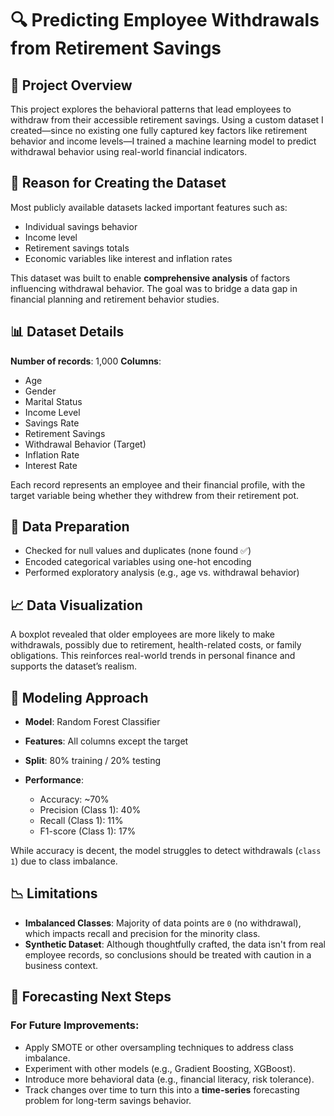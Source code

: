 # 🔍 Predicting Employee Withdrawals from Retirement Savings

## 📌 Project Overview

This project explores the behavioral patterns that lead employees to withdraw from their accessible retirement savings. Using a custom dataset I created—since no existing one fully captured key factors like retirement behavior and income levels—I trained a machine learning model to predict withdrawal behavior using real-world financial indicators.

## 🧠 Reason for Creating the Dataset

Most publicly available datasets lacked important features such as:

* Individual savings behavior
* Income level
* Retirement savings totals
* Economic variables like interest and inflation rates

This dataset was built to enable **comprehensive analysis** of factors influencing withdrawal behavior. The goal was to bridge a data gap in financial planning and retirement behavior studies.

## 📊 Dataset Details

**Number of records**: 1,000
**Columns**:

* Age
* Gender
* Marital Status
* Income Level
* Savings Rate
* Retirement Savings
* Withdrawal Behavior (Target)
* Inflation Rate
* Interest Rate

Each record represents an employee and their financial profile, with the target variable being whether they withdrew from their retirement pot.

## 🧹 Data Preparation

* Checked for null values and duplicates (none found ✅)
* Encoded categorical variables using one-hot encoding
* Performed exploratory analysis (e.g., age vs. withdrawal behavior)

## 📈 Data Visualization

A boxplot revealed that older employees are more likely to make withdrawals, possibly due to retirement, health-related costs, or family obligations. This reinforces real-world trends in personal finance and supports the dataset’s realism.

## 🧪 Modeling Approach

* **Model**: Random Forest Classifier
* **Features**: All columns except the target
* **Split**: 80% training / 20% testing
* **Performance**:

  * Accuracy: \~70%
  * Precision (Class 1): 40%
  * Recall (Class 1): 11%
  * F1-score (Class 1): 17%

While accuracy is decent, the model struggles to detect withdrawals (`class 1`) due to class imbalance.

## 📉 Limitations

* **Imbalanced Classes**: Majority of data points are `0` (no withdrawal), which impacts recall and precision for the minority class.
* **Synthetic Dataset**: Although thoughtfully crafted, the data isn't from real employee records, so conclusions should be treated with caution in a business context.

## 🔮 Forecasting Next Steps

### For Future Improvements:

* Apply SMOTE or other oversampling techniques to address class imbalance.
* Experiment with other models (e.g., Gradient Boosting, XGBoost).
* Introduce more behavioral data (e.g., financial literacy, risk tolerance).
* Track changes over time to turn this into a **time-series** forecasting problem for long-term savings behavior.
